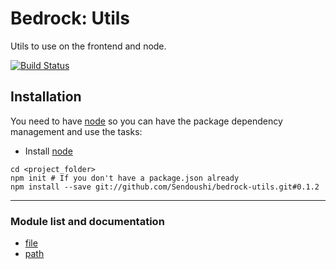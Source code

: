 # Bedrock: Utils

Utils to use on the frontend and node.

[![Build Status](https://travis-ci.org/Sendoushi/bedrock-utils.svg?branch=master)](https://travis-ci.org/Sendoushi/bedrock-utils)

## Installation
You need to have [node](http://nodejs.org) so you can have the package dependency management and use the tasks:
- Install [node](http://nodejs.org)

```
cd <project_folder>
npm init # If you don't have a package.json already
npm install --save git://github.com/Sendoushi/bedrock-utils.git#0.1.2
```

------------------------

### Module list and documentation
- [file](docs/file.md)
- [path](docs/path.md)
